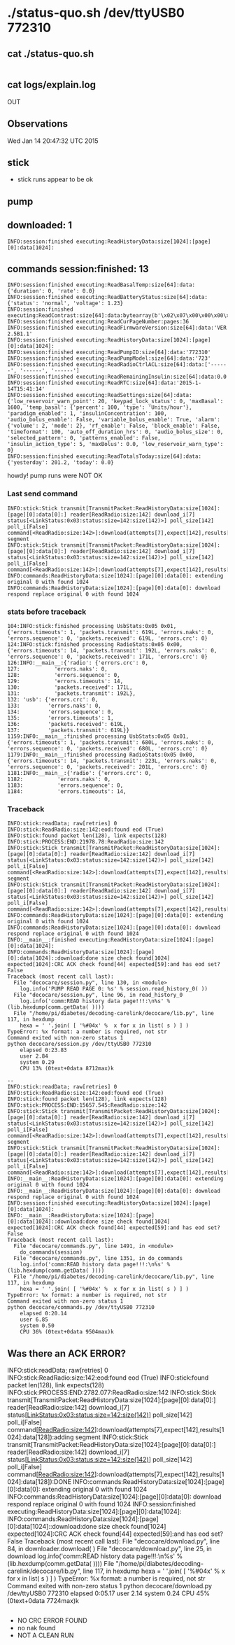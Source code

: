 # ./status-quo.sh /dev/ttyUSB0 772310
## cat ./status-quo.sh
```bash
```
## cat logs/explain.log
OUT
## Observations
Wed Jan 14 20:47:32 UTC 2015

## stick

* stick runs appear to be ok

## pump


## downloaded: 1

```
INFO:session:finished executing:ReadHistoryData:size[1024]:[page][0]:data[1024]:
```


## commands session:finished: 13

```
INFO:session:finished executing:ReadBasalTemp:size[64]:data:{'duration': 0, 'rate': 0.0}
INFO:session:finished executing:ReadBatteryStatus:size[64]:data:{'status': 'normal', 'voltage': 1.23}
INFO:session:finished executing:ReadContrast:size[64]:data:bytearray(b'\x02\x07\x00\x00\x00\x00\x00\x00\x00\x00\x00\x00\x00\x00\x00\x00\x00\x00\x00\x00\x00\x00\x00\x00\x00\x00\x00\x00\x00\x00\x00\x00\x00\x00\x00\x00\x00\x00\x00\x00\x00\x00\x00\x00\x00\x00\x00\x00\x00\x00\x00\x00\x00\x00\x00\x00\x00\x00\x00\x00\x00\x00\x00\x00')
INFO:session:finished executing:ReadCurPageNumber:pages:36
INFO:session:finished executing:ReadFirmwareVersion:size[64]:data:'VER 2.5B1.1'
INFO:session:finished executing:ReadHistoryData:size[1024]:[page][0]:data[1024]:
INFO:session:finished executing:ReadPumpID:size[64]:data:'772310'
INFO:session:finished executing:ReadPumpModel:size[64]:data:'723'
INFO:session:finished executing:ReadRadioCtrlACL:size[64]:data:['------', '------', '------']
INFO:session:finished executing:ReadRemainingInsulin:size[64]:data:0.0
INFO:session:finished executing:ReadRTC:size[64]:data:'2015-1-14T15:41:14'
INFO:session:finished executing:ReadSettings:size[64]:data:{'low_reservoir_warn_point': 20, 'keypad_lock_status': 0, 'maxBasal': 1600, 'temp_basal': {'percent': 100, 'type': 'Units/hour'}, 'paradigm_enabled': 1, 'insulinConcentration': 100, 'audio_bolus_enable': False, 'variable_bolus_enable': True, 'alarm': {'volume': 2, 'mode': 2}, 'rf_enable': False, 'block_enable': False, 'timeformat': 100, 'auto_off_duration_hrs': 0, 'audio_bolus_size': 0, 'selected_pattern': 0, 'patterns_enabled': False, 'insulin_action_type': 5, 'maxBolus': 0.0, 'low_reservoir_warn_type': 0}
INFO:session:finished executing:ReadTotalsToday:size[64]:data:{'yesterday': 201.2, 'today': 0.0}
```

howdy! pump runs were NOT OK

### Last send command

```
INFO:stick:Stick transmit[TransmitPacket:ReadHistoryData:size[1024]:[page][0]:data[0]:] reader[ReadRadio:size:142] download_i[7] status[<LinkStatus:0x03:status:size=142:size(142)>] poll_size[142] poll_i[False] command[<ReadRadio:size:142>]:download(attempts[7],expect[142],results[1024]:data[128]):adding segment
INFO:stick:Stick transmit[TransmitPacket:ReadHistoryData:size[1024]:[page][0]:data[0]:] reader[ReadRadio:size:142] download_i[7] status[<LinkStatus:0x03:status:size=142:size(142)>] poll_size[142] poll_i[False] command[<ReadRadio:size:142>]:download(attempts[7],expect[142],results[1024]:data[128]):DONE
INFO:commands:ReadHistoryData:size[1024]:[page][0]:data[0]: extending original 0 with found 1024
INFO:commands:ReadHistoryData:size[1024]:[page][0]:data[0]: download respond replace original 0 with found 1024
```
### stats before traceback

```
104:INFO:stick:finished processing UsbStats:0x05 0x01, {'errors.timeouts': 1, 'packets.transmit': 619L, 'errors.naks': 0, 'errors.sequence': 0, 'packets.received': 619L, 'errors.crc': 0}
124:INFO:stick:finished processing RadioStats:0x05 0x00, {'errors.timeouts': 14, 'packets.transmit': 192L, 'errors.naks': 0, 'errors.sequence': 0, 'packets.received': 171L, 'errors.crc': 0}
126:INFO:__main__:{'radio': {'errors.crc': 0,
127:           'errors.naks': 0,
128:           'errors.sequence': 0,
129:           'errors.timeouts': 14,
130:           'packets.received': 171L,
131:           'packets.transmit': 192L},
132: 'usb': {'errors.crc': 0,
133:         'errors.naks': 0,
134:         'errors.sequence': 0,
135:         'errors.timeouts': 1,
136:         'packets.received': 619L,
137:         'packets.transmit': 619L}}
1159:INFO:__main__:finished processing UsbStats:0x05 0x01, {'errors.timeouts': 1, 'packets.transmit': 680L, 'errors.naks': 0, 'errors.sequence': 0, 'packets.received': 680L, 'errors.crc': 0}
1179:INFO:__main__:finished processing RadioStats:0x05 0x00, {'errors.timeouts': 14, 'packets.transmit': 223L, 'errors.naks': 0, 'errors.sequence': 0, 'packets.received': 201L, 'errors.crc': 0}
1181:INFO:__main__:{'radio': {'errors.crc': 0,
1182:           'errors.naks': 0,
1183:           'errors.sequence': 0,
1184:           'errors.timeouts': 14,
```
### Traceback

```
INFO:stick:readData; raw[retries] 0
INFO:stick:ReadRadio:size:142:eod:found eod (True)
INFO:stick:found packet len(128), link expects(128)
INFO:stick:PROCESS:END:21978.78:ReadRadio:size:142
INFO:stick:Stick transmit[TransmitPacket:ReadHistoryData:size[1024]:[page][0]:data[0]:] reader[ReadRadio:size:142] download_i[7] status[<LinkStatus:0x03:status:size=142:size(142)>] poll_size[142] poll_i[False] command[<ReadRadio:size:142>]:download(attempts[7],expect[142],results[1024]:data[128]):adding segment
INFO:stick:Stick transmit[TransmitPacket:ReadHistoryData:size[1024]:[page][0]:data[0]:] reader[ReadRadio:size:142] download_i[7] status[<LinkStatus:0x03:status:size=142:size(142)>] poll_size[142] poll_i[False] command[<ReadRadio:size:142>]:download(attempts[7],expect[142],results[1024]:data[128]):DONE
INFO:commands:ReadHistoryData:size[1024]:[page][0]:data[0]: extending original 0 with found 1024
INFO:commands:ReadHistoryData:size[1024]:[page][0]:data[0]: download respond replace original 0 with found 1024
INFO:__main__:finished executing:ReadHistoryData:size[1024]:[page][0]:data[1024]:
INFO:commands:ReadHistoryData:size[1024]:[page][0]:data[1024]::download:done size check found[1024] expected[1024]:CRC ACK check found[44] expected[59]:and has eod set? False
Traceback (most recent call last):
  File "decocare/session.py", line 130, in <module>
    log.info('PUMP READ PAGE 0: %s' % session.read_history_0( ))
  File "decocare/session.py", line 96, in read_history_0
    log.info('comm:READ history data page!!!:\n%s' % (lib.hexdump(comm.getData( ))))
  File "/home/pi/diabetes/decoding-carelink/decocare/lib.py", line 117, in hexdump
    hexa = ' '.join( [ '%#04x' %  x for x in list( s ) ] )
TypeError: %x format: a number is required, not str
Command exited with non-zero status 1
python decocare/session.py /dev/ttyUSB0 772310
	elapsed 0:23.83
	user 2.84
	system 0.29
	CPU 13% (0text+0data 8712max)k
```
```
--
INFO:stick:readData; raw[retries] 0
INFO:stick:ReadRadio:size:142:eod:found eod (True)
INFO:stick:found packet len(128), link expects(128)
INFO:stick:PROCESS:END:15657.545:ReadRadio:size:142
INFO:stick:Stick transmit[TransmitPacket:ReadHistoryData:size[1024]:[page][0]:data[0]:] reader[ReadRadio:size:142] download_i[7] status[<LinkStatus:0x03:status:size=142:size(142)>] poll_size[142] poll_i[False] command[<ReadRadio:size:142>]:download(attempts[7],expect[142],results[1024]:data[128]):adding segment
INFO:stick:Stick transmit[TransmitPacket:ReadHistoryData:size[1024]:[page][0]:data[0]:] reader[ReadRadio:size:142] download_i[7] status[<LinkStatus:0x03:status:size=142:size(142)>] poll_size[142] poll_i[False] command[<ReadRadio:size:142>]:download(attempts[7],expect[142],results[1024]:data[128]):DONE
INFO:__main__:ReadHistoryData:size[1024]:[page][0]:data[0]: extending original 0 with found 1024
INFO:__main__:ReadHistoryData:size[1024]:[page][0]:data[0]: download respond replace original 0 with found 1024
INFO:session:finished executing:ReadHistoryData:size[1024]:[page][0]:data[1024]:
INFO:__main__:ReadHistoryData:size[1024]:[page][0]:data[1024]::download:done size check found[1024] expected[1024]:CRC ACK check found[44] expected[59]:and has eod set? False
Traceback (most recent call last):
  File "decocare/commands.py", line 1491, in <module>
    do_commands(session)
  File "decocare/commands.py", line 1351, in do_commands
    log.info('comm:READ history data page!!!:\n%s' % (lib.hexdump(comm.getData( ))))
  File "/home/pi/diabetes/decoding-carelink/decocare/lib.py", line 117, in hexdump
    hexa = ' '.join( [ '%#04x' %  x for x in list( s ) ] )
TypeError: %x format: a number is required, not str
Command exited with non-zero status 1
python decocare/commands.py /dev/ttyUSB0 772310
	elapsed 0:20.14
	user 6.85
	system 0.50
	CPU 36% (0text+0data 9504max)k
```
Was there an ACK ERROR?
--
INFO:stick:readData; raw[retries] 0
INFO:stick:ReadRadio:size:142:eod:found eod (True)
INFO:stick:found packet len(128), link expects(128)
INFO:stick:PROCESS:END:2782.077:ReadRadio:size:142
INFO:stick:Stick transmit[TransmitPacket:ReadHistoryData:size[1024]:[page][0]:data[0]:] reader[ReadRadio:size:142] download_i[7] status[<LinkStatus:0x03:status:size=142:size(142)>] poll_size[142] poll_i[False] command[<ReadRadio:size:142>]:download(attempts[7],expect[142],results[1024]:data[128]):adding segment
INFO:stick:Stick transmit[TransmitPacket:ReadHistoryData:size[1024]:[page][0]:data[0]:] reader[ReadRadio:size:142] download_i[7] status[<LinkStatus:0x03:status:size=142:size(142)>] poll_size[142] poll_i[False] command[<ReadRadio:size:142>]:download(attempts[7],expect[142],results[1024]:data[128]):DONE
INFO:commands:ReadHistoryData:size[1024]:[page][0]:data[0]: extending original 0 with found 1024
INFO:commands:ReadHistoryData:size[1024]:[page][0]:data[0]: download respond replace original 0 with found 1024
INFO:session:finished executing:ReadHistoryData:size[1024]:[page][0]:data[1024]:
INFO:commands:ReadHistoryData:size[1024]:[page][0]:data[1024]::download:done size check found[1024] expected[1024]:CRC ACK check found[44] expected[59]:and has eod set? False
Traceback (most recent call last):
  File "decocare/download.py", line 84, in <module>
    downloader.download( )
  File "decocare/download.py", line 25, in download
    log.info('comm:READ history data page!!!:\n%s' % (lib.hexdump(comm.getData( ))))
  File "/home/pi/diabetes/decoding-carelink/decocare/lib.py", line 117, in hexdump
    hexa = ' '.join( [ '%#04x' %  x for x in list( s ) ] )
TypeError: %x format: a number is required, not str
Command exited with non-zero status 1
python decocare/download.py /dev/ttyUSB0 772310
	elapsed 0:05.17
	user 2.14
	system 0.24
	CPU 45% (0text+0data 7724max)k
```
```
* NO CRC ERROR FOUND
* no nak found
* NOT A CLEAN RUN
